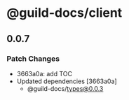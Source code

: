 # @guild-docs/client

## 0.0.7
### Patch Changes

- 3663a0a: add TOC
- Updated dependencies [3663a0a]
  - @guild-docs/types@0.0.3
